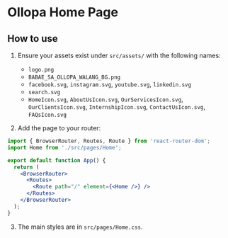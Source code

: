 Ollopa Home Page
=================

How to use
----------

1. Ensure your assets exist under `src/assets/` with the following names:
   - `logo.png`
   - `BABAE_SA_OLLOPA_WALANG_BG.png`
   - `facebook.svg`, `instagram.svg`, `youtube.svg`, `linkedin.svg`
   - `search.svg`
   - `HomeIcon.svg`, `AboutUsIcon.svg`, `OurServicesIcon.svg`, `OurClientsIcon.svg`, `InternshipIcon.svg`, `ContactUsIcon.svg`, `FAQsIcon.svg`

2. Add the page to your router:

```jsx
import { BrowserRouter, Routes, Route } from 'react-router-dom';
import Home from './src/pages/Home';

export default function App() {
  return (
    <BrowserRouter>
      <Routes>
        <Route path="/" element={<Home />} />
      </Routes>
    </BrowserRouter>
  );
}
```

3. The main styles are in `src/pages/Home.css`.

